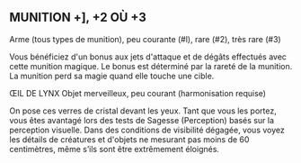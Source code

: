 ## MUNITION +], +2 OÙ +3

Arme (tous types de munition), peu courante (#l), rare (#2),
très rare (#3)

Vous bénéficiez d'un bonus aux jets d'attaque et de dégâts
effectués avec cette munition magique. Le bonus est déterminé
par la rareté de la munition. La munition perd sa magie quand
elle touche une cible.

ŒIL DE LYNX
Objet merveilleux, peu courant (harmonisation requise)

On pose ces verres de cristal devant les yeux. Tant que vous
les portez, vous êtes avantagé lors des tests de Sagesse
(Perception) basés sur la perception visuelle. Dans des
conditions de visibilité dégagée, vous voyez les détails de
créatures et d'objets ne mesurant pas moins de 60 centimètres,
même s’ils sont être extrêmement éloignés.
